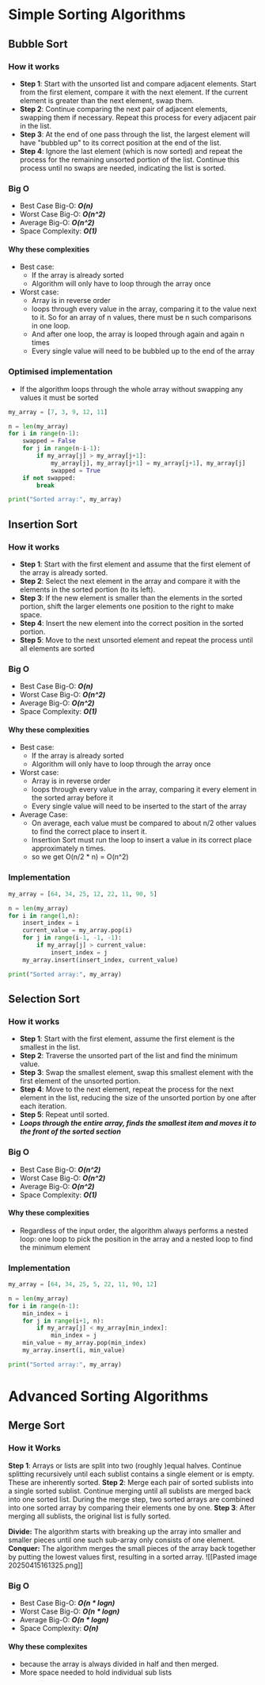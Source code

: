 # Simple Sorting Algorithms
## Bubble Sort
### How it works
- **Step 1**: Start with the unsorted list and compare adjacent elements. Start from the first element, compare it with the next element. If the current element is greater than the next element, swap them.
- **Step 2**: Continue comparing the next pair of adjacent elements, swapping them if necessary. Repeat this process for every adjacent pair in the list.
- **Step 3**: At the end of one pass through the list, the largest element will have "bubbled up" to its correct position at the end of the list.
- **Step 4**: Ignore the last element (which is now sorted) and repeat the process for the remaining unsorted portion of the list. Continue this process until no swaps are needed, indicating the list is sorted.
### Big O
- Best Case Big-O: ***O(n)***
- Worst Case Big-O: ***O(n^2)***
- Average Big-O: ***O(n^2)***
- Space Complexity: ***O(1)***
#### Why these complexities
- Best case: 
	- If the array is already sorted
	- Algorithm will only have to loop through the array once
- Worst case:
	- Array is in reverse order
	- loops through every value in the array, comparing it to the value next to it. So for an array of n values, there must be n such comparisons in one loop.
	- And after one loop, the array is looped through again and again n times
	- Every single value will need to be bubbled up to the end of the array
### Optimised implementation
- If the algorithm loops through the whole array without swapping any values it must be sorted
```python
my_array = [7, 3, 9, 12, 11]

n = len(my_array)
for i in range(n-1):
    swapped = False
    for j in range(n-i-1):
        if my_array[j] > my_array[j+1]:
            my_array[j], my_array[j+1] = my_array[j+1], my_array[j]
            swapped = True
    if not swapped:
        break

print("Sorted array:", my_array)
```

## Insertion Sort
### How it works
- **Step 1**: Start with the first element and assume that the first element of the array is already sorted.
- **Step 2**: Select the next element in the array and compare it with the elements in the sorted portion (to its left).
- **Step 3**: If the new element is smaller than the elements in the sorted portion, shift the larger elements one position to the right to make space.
- **Step 4**: Insert the new element into the correct position in the sorted portion.
- **Step 5**: Move to the next unsorted element and repeat the process until all elements are sorted
### Big O
- Best Case Big-O: ***O(n)***
- Worst Case Big-O: ***O(n^2)***
- Average Big-O: ***O(n^2)***
- Space Complexity: ***O(1)***
#### Why these complexities
- Best case: 
	- If the array is already sorted
	- Algorithm will only have to loop through the array once
- Worst case:
	- Array is in reverse order
	- loops through every value in the array, comparing it every element in the sorted array before it 
	- Every single value will need to be inserted to the start of the array
- Average Case:
	- On average, each value must be compared to about n/2 other values to find the correct place to insert it.
	- Insertion Sort must run the loop to insert a value in its correct place approximately n times.
	- so we get O(n/2 * n) = O(n^2)
### Implementation
```python
my_array = [64, 34, 25, 12, 22, 11, 90, 5]

n = len(my_array)
for i in range(1,n):
    insert_index = i
    current_value = my_array.pop(i)
    for j in range(i-1, -1, -1):
        if my_array[j] > current_value:
            insert_index = j
    my_array.insert(insert_index, current_value)

print("Sorted array:", my_array)
```

## Selection Sort
### How it works
- **Step 1**: Start with the first element, assume the first element is the smallest in the list.
- **Step 2**: Traverse the unsorted part of the list and find the minimum value.
- **Step 3**: Swap the smallest element, swap this smallest element with the first element of the unsorted portion.
- **Step 4**: Move to the next element, repeat the process for the next element in the list, reducing the size of the unsorted portion by one after each iteration.
- **Step 5**: Repeat until sorted.
- ***Loops through the entire array, finds the smallest item and moves it to the front of the sorted section***
### Big O
- Best Case Big-O: ***O(n^2)***
- Worst Case Big-O: ***O(n^2)***
- Average Big-O: ***O(n^2)***
- Space Complexity: ***O(1)***
#### Why these complexities
- Regardless of the input order, the algorithm always performs a nested loop: one loop to pick the position in the array and a nested loop to find the minimum element
### Implementation
```python
my_array = [64, 34, 25, 5, 22, 11, 90, 12]

n = len(my_array)
for i in range(n-1):
    min_index = i
    for j in range(i+1, n):
        if my_array[j] < my_array[min_index]:
            min_index = j
    min_value = my_array.pop(min_index)
    my_array.insert(i, min_value)

print("Sorted array:", my_array)
```

# Advanced Sorting Algorithms 
## Merge Sort
### How it Works
**Step 1**: Arrays or lists are split into two (roughly )equal halves. Continue splitting recursively until each sublist contains a single element or is empty. These are inherently sorted.
**Step 2**: Merge each pair of sorted sublists into a single sorted sublist. Continue merging until all sublists are merged back into one sorted list. During the merge step, two sorted arrays are combined into one sorted array by comparing their elements one by one.
**Step 3**: After merging all sublists, the original list is fully sorted.

**Divide:** The algorithm starts with breaking up the array into smaller and smaller pieces until one such sub-array only consists of one element.
**Conquer:** The algorithm merges the small pieces of the array back together by putting the lowest values first, resulting in a sorted array.
![[Pasted image 20250415161325.png]]

### Big O
- Best Case Big-O: ***O(n * logn)***
- Worst Case Big-O: ***O(n * logn)***
- Average Big-O: ***O(n * logn)***
- Space Complexity: ***O(n)***
#### Why these complexites
- because the array is always divided in half and then merged.
- More space needed to hold individual sub lists
